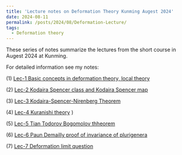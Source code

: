 ```yaml
---
title: 'Lecture notes on Deformation Theory Kunming Augest 2024'
date: 2024-08-11
permalink: /posts/2024/08/Deformation-Lecture/
tags:
  - Deformation theory
---
```



These series of notes summarize the lectures from the short course in Augest 2024 at Kunming. 


For detailed information see my notes:

(1) [Lec-1 Basic concepts in deformation theory, local theory](https://yilimath.github.io/files/Deformation/Localtheory.pdf)

(2) [Lec-2 Kodaira Spencer class and Kodaira Spencer map](https://yilimath.github.io/files/Deformation/KodairaSpencer.pdf)

(3) [Lec-3 Kodaira-Spencer-Nirenberg Theorem](https://yilimath.github.io/files/Deformation/KodairaSpencerNirenberg.pdf)

(4) [Lec-4 Kuranishi theory](https://yilimath.github.io/files/Deformation/Kuranishi.pdf)
)

(5) [Lec-5 Tian Todorov Bogomolov thheorem](https://yilimath.github.io/files/Deformation/TianTodorovBogomolov.pdf)

(6) [Lec-6 Paun Demailly proof of invariance of plurigenera](https://yilimath.github.io/files/Deformation/PaunInvariancePluri.pdf)

(7) [Lec-7 Deformation limit question](https://yilimath.github.io/files/Deformation/DeformationLimit.pdf)